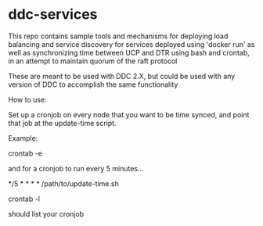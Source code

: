 # ddc-services
This repo contains sample tools and mechanisms for deploying load balancing and service discovery for services deployed using 'docker run' as well as synchronizing time between UCP and DTR using bash and crontab, in an attempt to maintain quorum of the raft protocol


These are meant to be used with DDC 2.X, but could be used with any version of DDC to accomplish the same functionality

How to use:

Set up a cronjob on every node that you want to be time synced, and point that job at the update-time script.

Example:

crontab -e

and for a cronjob to run every 5 minutes...

*/5 * * * * /path/to/update-time.sh

crontab -l

should list your cronjob
